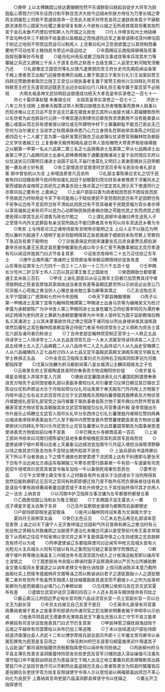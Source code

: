 <!-- { "loadSidebar": true } -->
　　○庚申  上以太傅魏国公徐达薨辍朝怆然不乐谓群臣曰朕起自徒步大将军为朕股肱心膂戮力行阵东征西讨削平群丑克济大勋今边胡未殄朕方倚任为万里长城之寄而太阴屡犯上将朕不意遽殒其命一旦至此大故天何夺吾良将之速朕夜来竟夕不寐欷歔流涕思尽心国家为社稷之重安得复有斯人今欲有以报之无所用其情耳但著其勋烈宣于金石永垂不朽使后世知斯人为开国之元勋也
　　○行人许穆言松州土地硗瘠不宜屯种戍卒三千粮饷不给虽尝以盐粮益之而栈道险远军之甚艰请移戍茂州俾屯田于附近之地则不劳馈运而自可以制羌人  上览奏曰松州卫吾尝欲罢之以其控制西番要地不可动也军士粮饷其令旁近州县运给之
　　○辛酉赐征云南指挥柳楫及死事指挥倪春等钞币有差
　　○是月松州羌反成都卫指挥佥事成信等率兵攻其牟力等寨破之兵还又遇贼三千余人于道复击败之斩首十五级生擒二人追至乞剌河贼党溃散乃还
　　○礼部奏定王国受历等礼仪使凡遣使颁历至王府长史司先期启闻设香案于殿上使者至王出殿门迎接使者捧历诣殿上置于案退立于案东引礼引王诣案前赞王四拜讫赞跪使者取历立授王王受讫以授执事者复置于案赞王俯伏兴又四拜礼毕其有特敕至王府王先遣官郊迎既至王出迎亦如前仪行八拜礼但王看毕置于案百官不必陪班
　　大明太祖圣神文武钦明启运俊德成功统天大孝高皇帝实录卷之一百七十一
　　共七十篇供事赵璧  朱集瑚仝对
　太祖高皇帝实录卷之一百七十二
　　洪武十八年三月壬戌朔  上御奉天殿策试举人制策曰朕稽古名世者惟敬事而畏神人趋事以历知涉难以立志日运不息岁运无已虽在寝食未尝忘其所以由是大辅人君福臻黎庶所以名世者为此也朕自代元统一华夷官遵古制律仿旧章孜孜求贤数用不当有能者委以腹心或面从而志异有德者授以禄位或无所建明中材下士寡廉鲜耻不能克己若此无己奈何为治尔诸文士当进学之秋既承朕命悉乃心力立身扬名在斯始举其条陈之时廷对者四百七十二人擢丁显为第一临轩发策日锦衣卫设卤簿仪仗读卷官用翰林院及朝臣之文学优者越三日  上复御奉天殿传制唱名是日举人皆给帽笏大带青罗袍皂缘襈服之以朝第一甲第一名从六品第二第三名正七品俱赐进士及第第二甲从七品赐进士出身第三甲正八品赐同进士出身礼部捧黄榜揭于通衢遂赐诸进士宴于会同馆应天府以仪仗送状元归第明日诸进士诣国子监孔子庙行舍菜礼又明日上表谢恩赐状元冠带朝服一袭及进士钞有差
　　○命工部增造京官居舍时京官员多有与民杂处者礼部主客  郎中曾伯机以为言  上命增造房舍凡百余所
　　○礼部主事陈章应言礼之切于民者有四曰冠婚丧祭今民间徇俗废礼加冠于幼穉娶妇而论财丧亲者惟惑于浮屠风水之家而或缺衣衾棺椁之具祀先之典虽衣冠士族亦莫之行宜定其礼颁示天下使遵而行之亦厚风俗之要务也  上嘉纳之
　　○上谕户部臣曰善为政者赋民而民不困役民而民不劳故民力纾财用足今天下有司能用心于赋役使民不至劳困则民岂有不足田野岂有不安争讼岂有不息官府岂有不清如此则民岂有不受其福者乎民既受福为官长者亦得以享其福矣近来有司不以民为心动即殃民殃民者祸亦随之苟能忧民之贫而虑民之困使民得以厚其生此可谓善为政也尔勉之
　　○上谓礼部郎中金雍曰养生送死人子之至情今内外文武群臣有亲没官所路远不能归葬者其令有司以舟车资送还乡著为令
　　○癸亥  上与侍臣论汉之诸帝侍臣有言明帝亦聪明之主  上曰人主不以独见为明而以兼听为聪通于人情明于是非则聪明得其正矣若屑屑于细故则未免苛察上苛察则下急迫及有累于聪明也
　　○丁卯旌表保定府民宋谦妻张氏吕彦良妻贾氏郝伯渊妻李氏徐名妻王氏真定县民董仲敏妻耿氏咸以年少夫亡誓不再醮事舅姑尤克尽孝道有司以闻诏并旌其门曰贞节各复其家
　　○诏发京库绵布二十五万疋往给辽东军士
　　○庚午云南所属广南诸府土官侬郎金等来朝诏赐锦绮钞锭各有差
　　○赐山东等处征南军士六万四千一百三十二人钞一十三万六千五百十锭
　　○壬申赐长沙兖州二护卫军士布人三匹以其迎潭王鲁王之国故也
　　○癸酉赐致仕都督瞿通王圭米各三百石
　　○甲戌  上谕礼部臣曰从征云南军士回者已加赏赉其戍守者须按例给之死者宜厚恤其家病故战没者宜有差等盖朝廷爵赏所以示劝惩必出至公乃可厌服人心苟施之弗当则人心懈怠谁肯勉立事功卿等其慎之
　　○乙亥诏免应天太平宁国镇江广德滁和七府州今年田租
　　○命天下郡县掩骼埋胔
　　○丙子以第一甲赐进士及第丁显等为翰林院脩撰第二甲赐进士出身马京等为编脩吴文为检讨李震为承敕郎陈广为中书舍人第三甲赐同进士出身危瓛为卫府纪善李鸣冈为潭府奉祠正杨靖为吏科庶吉士黄耕为承敕郎蹇瑢等为中书舍人邹仲实为国子监助教瑢后赐名义其诸进士  上以其未更事欲优待之俾之观政于诸司给以所出身禄米俟其谙练政体然后擢任之其在翰林院承敕监等近侍衙门者采书经庶常吉士之义俱称为庶吉士其在六部及诸司者仍称进士
　　○丁丑命吏部定翰林院官制正官学士一人秩正五品侍读学士二人侍讲学士二人从五品首领官孔目一人未入流属官侍读侍讲各二人正六品五经博士五人正八品典籍二人从八品侍书二人正九品待诏六人从九品史官脩撰三人从六品编脩四人正七品检讨四人从七品又定华盖殿武英殿文渊阁东阁文华殿五大学士秩俱正五品
　　○升金吾后卫指挥佥事刘贞为羽林右卫指挥同知茅羽为河南都指挥使
　　○戊寅以张麟为驸马都尉尚第八皇女福清公主麟凤翔侯龙之子也
　　○云南景东府土官俄陶遣其弟阿你奉表贡方物诏赐阿你钞锭
　　○夜岁星与填星会填星入井宿岁星入亢宿
　　○庚辰诏定蕃国进表礼仪凡蕃国初附遣使奉表进贡方物先于会同馆安歇礼部以表副本奏知仪礼司引蕃使习仪择日朝见其日锦衣卫陈设仪仗和声郎设大乐于丹陛如常仪仪礼司设表案于奉天殿东门外丹陛上方物案于丹陛中道之左右设文武百官侍立位于文武楼南东西相向蕃使服其服捧表及方物状至丹墀跪授礼部官礼部官受之诣丹墀置于案执事者各陈方物于案毕典仪内赞外赞宣表展表官宣方物状官各具朝服其余文武官常服就位仪礼司官奏请升殿  皇帝常服出乐作升座乐止鸣鞭讫文武官入班叩头礼毕分东西侍立引礼引蕃使就丹墀拜位赞四拜典仪唱进表序班举表案由东门入至于殿中内赞赞宣表外赞赞蕃使跪宣表宣方物状讫蕃使俯伏兴四拜礼毕驾兴乐作还宫乐止百官及蕃使以次出其蕃国常朝及为国事谢恩遣使进表贡方物皆如前仪唯不宣表
　　○辛巳赐太仆寺卿商高麦一百石
　　○上谕工部尚书徐本曰河南归德陈留杞县地多桑枣榆槐民资其利其禁军民毋剪伐
　　○遣使谕靖宁侯叶昇等曰迩者上天垂象沿边城池宜加慎守凡外寇入境但当保障清野静以待之俟其怠归急击勿失不宜轻出境外蹈其不测也
　　○  上谕兵部尚书温祥卿曰天下所以不治者皆由上下之情不通故也若使君德下流民情上达有不利便即与更张天下岂有不治近闻北方递运车每辆服三牛寒冬雨雪行路甚艰一牛有损一车遂废有司责民偿牛倍增其价民受其害宜令每车加给一牛以备倒死毋重伤吾民也
　　○罢考功监
　　○壬午太常博士薛文举言人之材器各有所长或长于治民或长于治刑用得其宜然后能称厥职近见百司之官间有称职即便迁除乃至不胜所任而负罪戾者往往有焉臣请自今果有政绩著闻者量加褒赏或于本处升转使之久于其任始终得尽其才亦用人之一法也  上纳其言
　　○以河南中护卫指挥佥事沈镛为左军都督府都督佥事
　　○乙酉册信国公汤和女为鲁王檀妃
　　○丁亥赐国子监生夏衣人一袭
　　○戊子填星岁星太白聚于东井
　　○己丑升监察御史唐铎为都察院右副都御史
　　○户部侍郎郭桓坐盗官粮诛
　　○是月以翰林院待诏朱善为文渊阁大学士
　　夏四月壬辰朔享太庙
　　○癸巳五色云见　　○乙未五色云再见礼部请率百官表贺  上谕之曰天下康宁人无灾害祥瑞之应固和气所召昔舜有卿云之歌当时有元凯岳牧之贤相与共致雍熙之治朕德不逮治化未臻岂可遽以是受贺前代帝王喜言祥瑞臣下从而和之往往不知省惧以至灾异之来不复能弭盖夸侈之心生则戒慎之志怠故鲜克有终可以为戒
　　○丙申遣使谕辽东都指挥使司曰近闻军中枪刃及城头皆有火光枪刃火主兵城头火则有可疑以有兵之象而加可疑之事宜慎守而豫防之
　　○敕靖宁侯叶昇等脩治海盖复三州城池务令高深坚固为经久之计俟海运船至即以操舟军士浚筑之
　　○丁酉吏部尚书余熂以罪诛时国子监祭酒宋讷以严厉为众所嫉助教金文徵与熂同乡里谋逐之以讷年老移文令致仕讷陛辞  上惊问故讷陈非本意乃鞫所由熂吐实上怒熂专擅威柄并文徵等诛之而以敕谕讷曰君子之道犹嘉榖小人之道犹稂莠二者并有世所不免虽然天相德人犹扶植嘉榖故其道坚而不磨彼小人之所为自澌烬矣卿勿为是而替威仪必竭乃心力奉敕如故
　　○戊戌赐公侯驸马及在京文武官夏布有差
　　○遣致仕武官护送京卫寡妇四百三十人还乡其舟车粮饷皆命有司给之
　　○置云南沅江府因远罗必甸长官司秩六品设流官长官一员土官副长官一员以白文玉为副长官
　　○辛丑太白昼见自己亥至于是日　　○壬寅命礼部录有司官善政著闻者揭于其乡之旌善亭刑部录内外诸司官之犯法罪状明著者揭于申明亭以示劝戒
　　○旌表华阴县民王德妻李氏渭南县民王卞妻左氏皆以夫亡守节不易又能孝养舅姑有司言状诏皆旌表其门曰贞节仍复其家
　　○甲辰神策卫镇抚胡海战殁于云南之平越命有司营葬给以米布仍加三等追赠
　　○丁未以张经道试户部右侍郎经道济南蒲台县人洪武十二年以博学荐授兵部总部员外郎十三年擢太常司卿寻以亲属犯罪免为民至是复召用之
　　○癸丑荆州府巴东县管勾峒蛮酋黑迟什用遣其子么议赴湖广都司请附版籍供贡税都指挥使司以闻命有司抚纳之　　○丙辰柳州府马平县主簿孔性善言溪洞猺獞恃险窃发杀掠吏民及官军讨捕则退入深谷操强弓注毒矢潜守隘口卒不能获凶顽自恣为患益深乞于贼人出没之地立寨置兵扼其襟喉断其出路譬犹穴中之鼠技穷食尽可以尽剿然此虽盗贼岂无良心昔者陈景文为知县时猺獞皆应差役厥后长吏抚字乖方始复反侧诚使守令得人示以恩信谕以祸福彼虽凶顽岂不革心向化为良民乎  上嘉纳其言命吏部凡临溪洞郡县择贤守令以抚辑之
　　○置五开卫指挥使司
